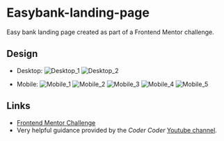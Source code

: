# Easybank-landing-page

Easy bank landing page created as part of a Frontend Mentor challenge.

## Design

- Desktop:
  ![Desktop_1](./images/screenshots/Desktop_1.png)
  ![Desktop_2](./images/screenshots/Desktop_2.png)

- Mobile:
  ![Mobile_1](./images/screenshots/Mobile_1.png)
  ![Mobile_2](./images/screenshots/Mobile_2.png)
  ![Mobile_3](./images/screenshots/Mobile_3.png)
  ![Mobile_4](./images/screenshots/Mobile_4.png)
  ![Mobile_5](./images/screenshots/Mobile_5.png)

## Links

- [Frontend Mentor Challenge](https://www.frontendmentor.io/challenges/easybank-landing-page-WaUhkoDN)
- Very helpful guidance provided by the _Coder Coder_ [Youtube channel](https://www.youtube.com/watch?v=8w_kHIAkucA&list=PLUWqFDiirlsuYscECzks6zIZWr_Cfcx9k).
